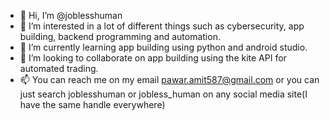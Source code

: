 - 👋 Hi, I’m @joblesshuman
- 👀 I’m interested in a lot of different things such as cybersecurity, app building, backend programming and automation.
- 🌱 I’m currently learning app building using python and android studio.
- 💞️ I’m looking to collaborate on app building using the kite API for automated trading.
- 📫 You can reach me on my email pawar.amit587@gmail.com or you can just search joblesshuman or jobless_human on any social media site(I have the same handle everywhere)

